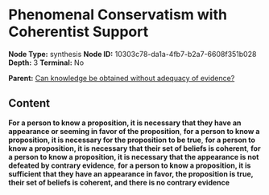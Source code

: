 # Phenomenal Conservatism with Coherentist Support

**Node Type:** synthesis
**Node ID:** 10303c78-da1a-4fb7-b2a7-6608f351b028
**Depth:** 3
**Terminal:** No

**Parent:** [Can knowledge be obtained without adequacy of evidence?](can-knowledge-be-obtained-without-adequacy-of-evidence.md)

## Content

**For a person to know a proposition, it is necessary that they have an appearance or seeming in favor of the proposition**, **for a person to know a proposition, it is necessary for the proposition to be true**, **for a person to know a proposition, it is necessary that their set of beliefs is coherent**, **for a person to know a proposition, it is necessary that the appearance is not defeated by contrary evidence**, **for a person to know a proposition, it is sufficient that they have an appearance in favor, the proposition is true, their set of beliefs is coherent, and there is no contrary evidence**
